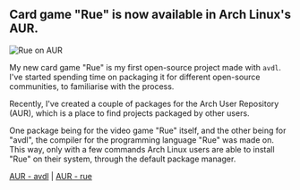 ## Card game "Rue" is now available in Arch Linux's AUR.

![Rue on AUR](../images/games/rue/post_archlinux.png "Rue on AUR")

My new card game "Rue" is my first open-source project
made with `avdl`. I've started spending time on packaging
it for different open-source communities, to familiarise
with the process.

Recently, I've created a couple of packages for the Arch User Repository (AUR),
which is a place to find projects packaged by other users.

One package being for the video game "Rue" itself, and the other
being for "avdl", the compiler for the programming language
"Rue" was made on. This way, only with a few commands
Arch Linux users are able to install "Rue" on their system,
through the default package manager.

<a class="button" href="https://aur.archlinux.org/packages/avdl/">AUR - avdl</a> |
<a class="button" href="https://aur.archlinux.org/packages/rue/">AUR - rue</a>
